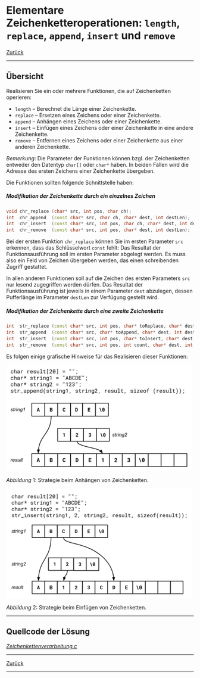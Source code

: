 # Elementare Zeichenketteroperationen: `length`, `replace`, `append`, `insert` und `remove` 

[Zurück](./../Exercises.md)

---

## Übersicht

Realisieren Sie ein oder mehrere Funktionen, die auf Zeichenketten operieren:

  * `length` &ndash; Berechnet die Länge einer Zeichenkette.
  * `replace` &ndash; Ersetzen eines Zeichens oder einer Zeichenkette.
  * `append` &ndash; Anhängen eines Zeichens oder einer Zeichenkette.
  * `insert` &ndash; Einfügen eines Zeichens oder einer Zeichenkette in eine andere Zeichenkette.
  * `remove` &ndash; Entfernen eines Zeichens oder einer Zeichenkette aus einer anderen Zeichenkette.

*Bemerkung*:
Die Parameter der Funktionen können bzgl. der Zeichenketten entweder den Datentyp
`char[]` oder `char*` haben. In beiden Fällen wird die Adresse des ersten Zeichens einer Zeichenkette übergeben.

Die Funktionen sollten folgende Schnittstelle haben:

##### Modifikation der Zeichenkette durch ein einzelnes Zeichen


```cpp
void chr_replace (char* src, int pos, char ch);
int  chr_append  (const char* src, char ch, char* dest, int destLen);
int  chr_insert  (const char* src, int pos, char ch, char* dest, int destLen);
int  chr_remove  (const char* src, int pos, char* dest, int destLen);
```

Bei der ersten Funktion `chr_replace` können Sie im ersten Parameter `src` erkennen,
dass das Schlüsselwort `const` fehlt: Das Resultat der Funktionsausführung soll
im ersten Parameter abgelegt werden. Es muss also ein Feld von Zeichen übergeben werden,
das einen schreibenden Zugriff gestattet.

In allen anderen Funktionen soll auf die Zeichen
des ersten Parameters `src` nur lesend zugegriffen werden dürfen.
Das Resultat der Funktionsausführung ist jeweils in einem Parameter `dest` abzulegen,
dessen Pufferlänge im Parameter `destLen` zur Verfügung gestellt wird.


##### Modifikation der Zeichenkette durch eine zweite Zeichenkette

```cpp
int  str_replace (const char* src, int pos, char* toReplace, char* dest, int destLen);
int  str_append  (const char* src, char* toAppend, char* dest, int destLen);
int  str_insert  (const char* src, int pos, char* toInsert, char* dest, int destLen);
int  str_remove  (const char* src, int pos, int count, char* dest, int destLen);
```

Es folgen einige grafische Hinweise für das Realisieren dieser Funktionen:

<img src="c_string_append.svg" width="500">

*Abbildung* 1: Strategie beim Anhängen von Zeichenketten.



<img src="c_string_insert.svg" width="500">

*Abbildung* 2: Strategie beim Einfügen von Zeichenketten.

---

## Quellcode der Lösung

[*Zeichenkettenverarbeitung.c*](./Zeichenkettenverarbeitung.c)

---

[Zurück](./../Exercises.md)

---
